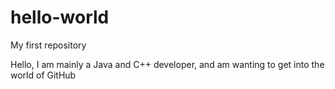 # hello-world
My first repository

Hello, I am mainly a Java and C++ developer, and am wanting to get into the world of GitHub
